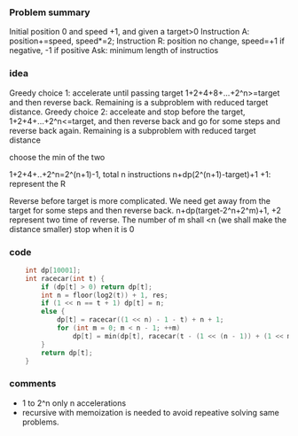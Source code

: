 ### Problem summary
Initial position 0 and speed +1, and given a target>0
Instruction A: position+=speed, speed*=2;
Instruction R: position no change, speed=+1 if negative, -1 if positive
Ask: minimum length of instructios

### idea
Greedy choice 1: accelerate until passing target 1+2+4+8+...+2^n>=target and then reverse back. Remaining is a subproblem with reduced target distance.
Greedy choice 2: acceleate and stop before the target, 1+2+4+...+2^n<=target, and then reverse back and go for some steps and reverse back again. Remaining is a subproblem with reduced target distance

choose the min of the two

1+2+4+..+2^n=2^(n+1)-1, total n instructions
n+dp(2^(n+1)-target)+1 +1: represent the R

Reverse before target is more complicated. We need get away from the target for some steps and then reverse back.
n+dp(target-2^n+2^m)+1, +2 represent two time of reverse. The number of m shall <n (we shall make the distance smaller)
stop when it is 0

### code
```cpp
    int dp[10001];
    int racecar(int t) {
        if (dp[t] > 0) return dp[t];
        int n = floor(log2(t)) + 1, res;
        if (1 << n == t + 1) dp[t] = n;
        else {
            dp[t] = racecar((1 << n) - 1 - t) + n + 1;
            for (int m = 0; m < n - 1; ++m)
                dp[t] = min(dp[t], racecar(t - (1 << (n - 1)) + (1 << m)) + n + m + 1);
        }
        return dp[t];
    }
```

### comments
- 1 to 2^n only n accelerations
- recursive with memoization is needed to avoid repeative solving same problems.


